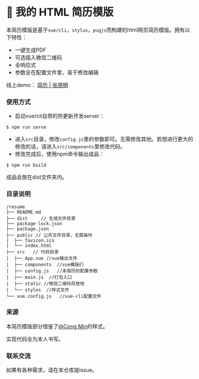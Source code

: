 # 📑 我的 HTML 简历模版

本简历模版是基于`vue/cli`，`stylus`，`pugjs`而构建的html网页简历模版。拥有以下特性：

- 一键生成PDF
- 可选插入微信二维码
- 全响应式
- 参数全在配置文件里，易于修改编辑



线上demo： [简历 | 张德明](https://www.coderming.com/resume/)

 

### 使用方式

- 启动vue/cli自带的热更新开发server：

```
$ npm run serve
```

- 进入`src`目录，修改`config.js`里的参数即可。无需修改其他。若想进行更大的修改的话，请进入`src/components`里修改代码。
- 修改完成后，使用npm命令输出成品：

```
$ npm run build
```

成品会放在dist文件夹内。





### 目录说明

```
/resume
├── README.md
├── dist     // 生成文件目录
├── package-lock.json
├── package.json
├── public // 公共文件目录，无需操作
|  ├── favicon.ico
|  └── index.html
├── src   // 代码目录
|  ├── App.vue //vue输出文件
|  ├── components  //vue模版们
|  ├── config.js   //本简历的配置参数
|  ├── main.js  //打包入口
|  ├── static //微信二维码存放地
|  └── styles  //样式文件
└── vue.config.js   //vue-cli配置文件
```



### 来源

本简历模版部分借鉴了[@Cong Min](https://github.com/mcc108/resume)的样式。

实现代码全为本人书写。



### 联系交流

如果有各种需求，请在本仓库提issue。